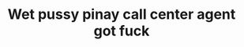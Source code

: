 ---
layout: post
title: Wet pussy pinay call center agent got fuck
duration: '02:47'
view: 202
rate: 2
video: 'https://flashservice.xvideos.com/embedframe/20995469'
category: 
 - pinay
 - beautiful
 - curvy
 - quickie
tags: 
 - pinay-sex
 - nene
 - mokong
 - sucked
 - gorgeous
 - nagparaos
 - work
priority: 0.9
changefreq: daily
---